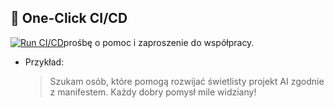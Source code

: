 ## 🚀 One-Click CI/CD

[![Run CI/CD](https://github.com/your-org/therapy-station/actions/workflows/ci-cd.yml/badge.svg)](https://github.com/your-org/therapy-station/actions/workflows/ci-cd.yml)prośbę o pomoc i zaproszenie do współpracy.
- Przykład:
  > Szukam osób, które pomogą rozwijać świetlisty projekt AI zgodnie z manifestem. Każdy dobry pomysł mile widziany!

